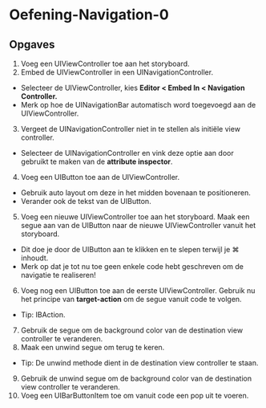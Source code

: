 # Oefening-Navigation-0
## Opgaves
1. Voeg een UIViewController toe aan het storyboard.
2. Embed de UIViewController in een UINavigationController.
  - Selecteer de UIViewController, kies **Editor < Embed In < Navigation Controller.**
  - Merk op hoe de UINavigationBar automatisch word toegevoegd aan de UIViewController.
3. Vergeet de UINavigationController niet in te stellen als initiële view controller.
  - Selecteer de UINavigationController en vink deze optie aan door gebruikt te maken van de **attribute inspector**.
4. Voeg een UIButton toe aan de UIViewController.
  - Gebruik auto layout om deze in het midden bovenaan te positioneren.
  - Verander ook de tekst van de UIButton.
5. Voeg een nieuwe UIViewController toe aan het storyboard. Maak een segue aan van de UIButton naar de nieuwe UIViewController vanuit het storyboard.
  - Dit doe je door de UIButton aan te klikken en te slepen terwijl je ⌘ inhoudt.
  - Merk op dat je tot nu toe geen enkele code hebt geschreven om de navigatie te realiseren!
6. Voeg nog een UIButton toe aan de eerste UIViewController. Gebruik nu het principe van **target-action** om de segue vanuit code te volgen.
  - Tip: IBAction.
7. Gebruik de segue om de background color van de destination view controller te veranderen.
8. Maak een unwind segue om terug te keren.
  - Tip: De unwind methode dient in de destination view controller te staan.
9. Gebruik de unwind segue om de background color van de destination view controller te veranderen.
10. Voeg een UIBarButtonItem toe om vanuit code een pop uit te voeren.
